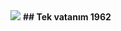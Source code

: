<img src="https://cdn.discordapp.com/attachments/867855195186790460/879841649319092274/1962.png">
<b/>
## Tek vatanım 1962
